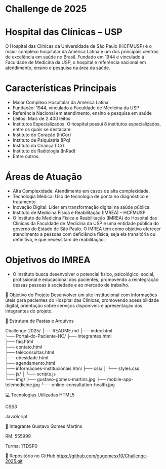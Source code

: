 # Challenge de 2025

# Hospital das Clínicas – USP

O Hospital das Clínicas da Universidade de São Paulo (HCFMUSP) é o maior complexo hospitalar da América Latina e um dos principais centros de excelência em saúde no Brasil. Fundado em 1944 e vinculado à Faculdade de Medicina da USP, o hospital é referência nacional em atendimento, ensino e pesquisa na área da saúde.

# Características Principais
- Maior Complexo Hospitalar da América Latina
- Fundação: 1944, vinculado à Faculdade de Medicina da USP
- Referência Nacional em atendimento, ensino e pesquisa em saúde
- Leitos: Mais de 2.400 leitos
- Institutos Especializados: O hospital possui 8 institutos especializados, entre os quais se destacam:
- Instituto do Coração (InCor)
- Instituto de Psiquiatria (IPq)
- Instituto da Criança (ICr)
- Instituto de Radiologia (InRad)
- Entre outros.

# Áreas de Atuação
- Alta Complexidade: Atendimento em casos de alta complexidade.
- Tecnologia Médica: Uso de tecnologia de ponta no diagnóstico e tratamento.
- Inovação Digital: Líder em transformação digital na saúde pública.
- Instituto de Medicina Física e Reabilitação (IMREA) – HCFMUSP
- O Instituto de Medicina Física e Reabilitação (IMREA) do Hospital das Clínicas da Faculdade de Medicina da USP é uma entidade pública do governo do Estado de São Paulo. O IMREA tem como objetivo oferecer atendimento a pessoas com deficiência física, seja ela transitória ou definitiva, e que necessitam de reabilitação.

# Objetivos do IMREA
- O Instituto busca desenvolver o potencial físico, psicológico, social, profissional e educacional dos pacientes, promovendo a reintegração dessas pessoas à sociedade e ao mercado de trabalho.

🎯 Objetivo do Projeto
Desenvolver um site institucional com informações úteis para pacientes do Hospital das Clínicas, promovendo acessibilidade digital, orientação sobre serviços disponíveis e apresentação dos integrantes do projeto.

📁 Estrutura de Pastas e Arquivos

Challenge-2025/
├── README.md
├── index.html                    
└── Portal-do-Paciente-HC/
    ├── integrantes.html         
    ├── faq.html                 
    ├── contato.html             
    ├── teleconsultas.html       
    ├── obesidade.html           
    ├── agendamento.html         
    ├── informacoes-institucionais.html
    ├── css/
    │   └── styles.css            
    ├── js/
    │   └── scripts.js             
    └── img/
        ├── gustavo-gomes-martins.jpg
        ├── mobile-app-telemedicine.jpg
        └── online-consultation-health.jpg
     
💻 Tecnologias Utilizadas
HTML5

CSS3

JavaScript

👤 Integrante
Gustavo Gomes Martins

RM: 555999

Turma: 1TDSP0

🔗 Repositório no GitHub
https://github.com/gugomesx10/Challenge-2025.git